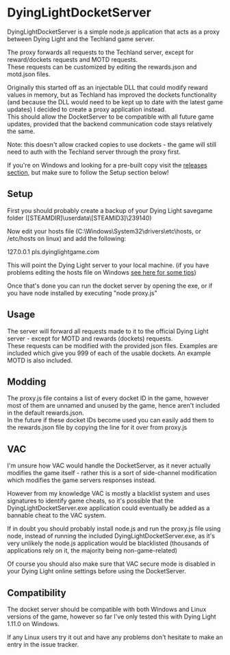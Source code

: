 # DyingLightDocketServer

DyingLightDocketServer is a simple node.js application that acts as a proxy between Dying Light and the Techland game server.

The proxy forwards all requests to the Techland server, except for reward/dockets requests and MOTD requests.  
These requests can be customized by editing the rewards.json and motd.json files.

Originally this started off as an injectable DLL that could modify reward values in memory, but as Techland has improved the dockets functionality  
(and because the DLL would need to be kept up to date with the latest game updates) I decided to create a proxy application instead.  
This should allow the DocketServer to be compatible with all future game updates, provided that the backend communication code stays relatively the same.

Note: this doesn't allow cracked copies to use dockets - the game will still need to auth with the Techland server through the proxy first.

If you're on Windows and looking for a pre-built copy visit the [releases section](https://github.com/emoose/DyingLightDocketServer/releases), but make sure to follow the Setup section below!

Setup
---
First you should probably create a backup of your Dying Light savegame folder ([STEAMDIR]\userdata\\[STEAMID3]\239140)

Now edit your hosts file (C:\Windows\System32\drivers\etc\hosts, or /etc/hosts on linux) and add the following:

127.0.0.1 pls.dyinglightgame.com

This will point the Dying Light server to your local machine. (if you have problems editing the hosts file on Windows [see here for some tips](http://windows7themes.net/en-us/5-ways-modify-windows-hosts-file-access-denied/))

Once that's done you can run the docket server by opening the exe, or if you have node installed by executing "node proxy.js"

Usage
---
The server will forward all requests made to it to the official Dying Light server - except for MOTD and rewards (dockets) requests.  
These requests can be modified with the provided json files. Examples are included which give you 999 of each of the usable dockets. An example MOTD is also included.

Modding
---
The proxy.js file contains a list of every docket ID in the game, however most of them are unnamed and unused by the game, hence aren't included in the default rewards.json.  
In the future if these docket IDs become used you can easily add them to the rewards.json file by copying the line for it over from proxy.js

VAC
---
I'm unsure how VAC would handle the DocketServer, as it never actually modifies the game itself - rather this is a sort of side-channel modification which modifies the game servers responses instead.

However from my knowledge VAC is mostly a blacklist system and uses signatures to identify game cheats, so it's possible that the DyingLightDocketServer.exe application could eventually be added as a bannable cheat to the VAC system.

If in doubt you should probably install node.js and run the proxy.js file using node, instead of running the included DyingLightDocketServer.exe, as it's very unlikely the node.js application would be blacklisted (thousands of applications rely on it, the majority being non-game-related)

Of course you should also make sure that VAC secure mode is disabled in your Dying Light online settings before using the DocketServer.

Compatibility
---
The docket server should be compatible with both Windows and Linux versions of the game, however so far I've only tested this with Dying Light 1.11.0 on Windows.

If any Linux users try it out and have any problems don't hesitate to make an entry in the issue tracker.